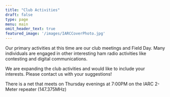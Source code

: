 ```yaml
---
title: "Club Activities"
draft: false
type: page
menu: main
omit_header_text: true
featured_image: '/images/IARCCoverPhoto.jpg'
---
```


Our primary activities at this time are our club meetings and Field Day.  Many individuals are engaged in other interesting ham radio activities like contesting and digital communications.

We are expanding the club activities and would like to include your interests.  Please contact us with your suggestions!

There is a net that meets on Thursday evenings at 7:00PM on the IARC 2-Meter repeater (147.375MHz)